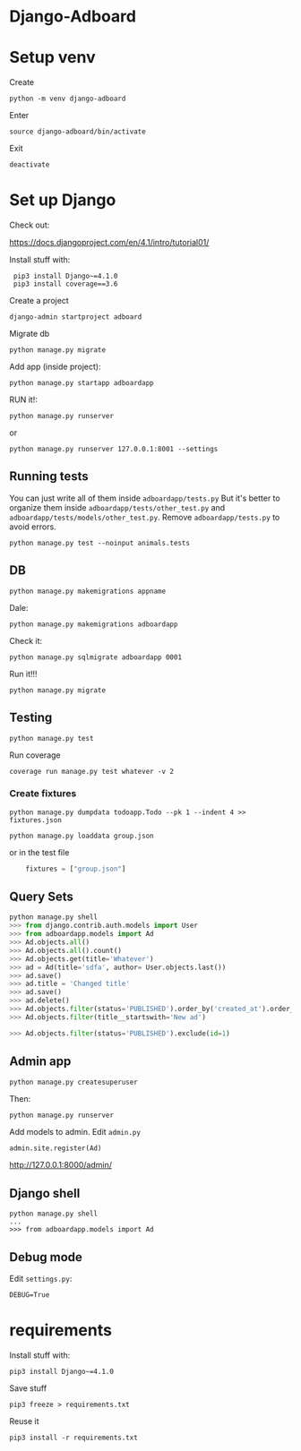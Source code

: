 # Django-Adboard

# Setup venv

Create
```shell
python -m venv django-adboard
```

Enter
```shell
source django-adboard/bin/activate
```

Exit
```shell
deactivate
```

# Set up Django
Check out:

https://docs.djangoproject.com/en/4.1/intro/tutorial01/

Install stuff with:
```shell
 pip3 install Django~=4.1.0
 pip3 install coverage==3.6
```

Create a project
```shell
django-admin startproject adboard
```

Migrate db
```shell
python manage.py migrate
```

Add app (inside project):
```shell
python manage.py startapp adboardapp
```

RUN it!:
```shell
python manage.py runserver
```
or

```shell
python manage.py runserver 127.0.0.1:8001 --settings
```

## Running tests
You can just write all of them inside `adboardapp/tests.py`
But it's better to organize them inside `adboardapp/tests/other_test.py` and
`adboardapp/tests/models/other_test.py`.
Remove `adboardapp/tests.py` to avoid errors.

```shell
python manage.py test --noinput animals.tests
```

## DB

```shell
python manage.py makemigrations appname
```
Dale:

```shell
python manage.py makemigrations adboardapp
```

Check it:

```shell
python manage.py sqlmigrate adboardapp 0001
```

Run it!!!

```shell
python manage.py migrate
```

## Testing

```shell
python manage.py test
```

Run coverage
```shell
coverage run manage.py test whatever -v 2
```

### Create fixtures

```shell
python manage.py dumpdata todoapp.Todo --pk 1 --indent 4 >> fixtures.json
```

```shell
python manage.py loaddata group.json
```

or in the test file
```python
    fixtures = ["group.json"]
```

## Query Sets
```python
python manage.py shell
>>> from django.contrib.auth.models import User
>>> from adboardapp.models import Ad
>>> Ad.objects.all()
>>> Ad.objects.all().count()
>>> Ad.objects.get(title='Whatever')
>>> ad = Ad(title='sdfa', author= User.objects.last())
>>> ad.save()
>>> ad.title = 'Changed title'
>>> ad.save()
>>> ad.delete()
>>> Ad.objects.filter(status='PUBLISHED').order_by('created_at').order_by('-title').filte(author__username='admin')
>>> Ad.objects.filter(title__startswith='New ad')

>>> Ad.objects.filter(status='PUBLISHED').exclude(id=1)

```

## Admin app
```shell
python manage.py createsuperuser
```

Then:

```shell
python manage.py runserver
```

Add models to admin. Edit `admin.py`

```python
admin.site.register(Ad)
```


http://127.0.0.1:8000/admin/

## Django shell
```shell
python manage.py shell
...
>>> from adboardapp.models import Ad
```


## Debug mode
Edit `settings.py`:

```shell
DEBUG=True
```

# requirements
Install stuff with:
```shell
pip3 install Django~=4.1.0
```

Save stuff
```shell
pip3 freeze > requirements.txt
```

Reuse it
```shell
pip3 install -r requirements.txt
```